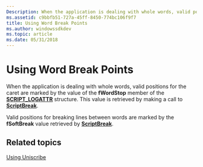 ```yaml
---
Description: When the application is dealing with whole words, valid positions for the caret are marked by the value of the fWordStop member of the SCRIPT\_LOGATTR structure. This value is retrieved by making a call to ScriptBreak.
ms.assetid: c9bbfb51-727a-45ff-8450-774bc106f9f7
title: Using Word Break Points
ms.author: windowssdkdev
ms.topic: article
ms.date: 05/31/2018
---
```


# Using Word Break Points

When the application is dealing with whole words, valid positions for the caret are marked by the value of the **fWordStop** member of the [**SCRIPT\_LOGATTR**](/windows/desktop/api/Usp10/ns-usp10-tag_script_logattr) structure. This value is retrieved by making a call to [**ScriptBreak**](/windows/desktop/api/Usp10/nf-usp10-scriptbreak).

Valid positions for breaking lines between words are marked by the **fSoftBreak** value retrieved by [**ScriptBreak**](/windows/desktop/api/Usp10/nf-usp10-scriptbreak).

## Related topics

<dl> <dt>

[Using Uniscribe](using-uniscribe.md)
</dt> </dl>

 

 



